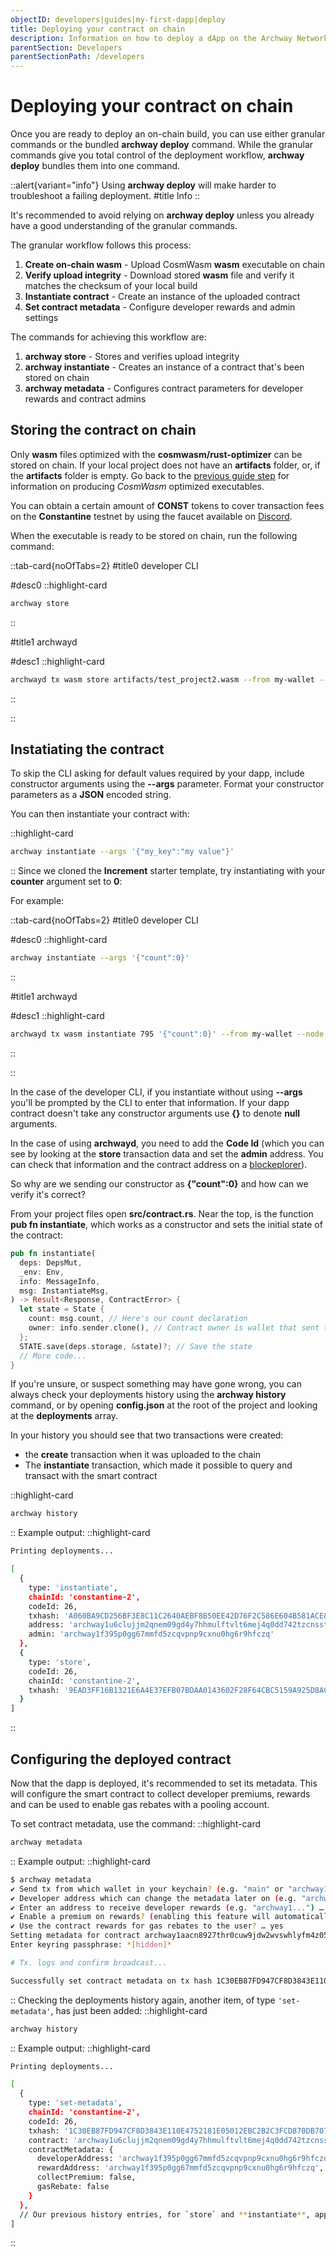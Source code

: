```yaml
---
objectID: developers|guides|my-first-dapp|deploy
title: Deploying your contract on chain
description: Information on how to deploy a dApp on the Archway Network
parentSection: Developers
parentSectionPath: /developers
---
```


# Deploying your contract on chain

Once you are ready to deploy an on-chain build, you can use either granular commands or the bundled **archway deploy** command. While the granular commands give you total control of the deployment workflow, **archway deploy** bundles them into one command.


::alert{variant="info"}
Using **archway deploy** will make harder to troubleshoot a failing deployment.
#title
Info
::

It's recommended to avoid relying on **archway deploy** unless you already have a good understanding of the granular commands.

The granular workflow follows this process:

1. **Create on-chain wasm** - Upload CosmWasm **wasm** executable on chain
2. **Verify upload integrity** - Download stored **wasm** file and verify it matches the checksum of your local build
3. **Instantiate contract** - Create an instance of the uploaded contract
4. **Set contract metadata** - Configure developer rewards and admin settings

The commands for achieving this workflow are:

1. **archway store** - Stores and verifies upload integrity
2. **archway instantiate** - Creates an instance of a contract that's been stored on chain
3. **archway metadata** - Configures contract parameters for developer rewards and contract admins

## Storing the contract on chain

Only **wasm** files optimized with the **cosmwasm/rust-optimizer** can be stored on chain. If your local project does not have an **artifacts** folder, or, if the **artifacts** folder is empty. Go back to the [previous guide step](./2.wasm.md) for information on producing _CosmWasm_ optimized executables.

You can obtain a certain amount of **CONST** tokens to cover transaction fees on the **Constantine** testnet by using the faucet available on <a href="https://discord.gg/archwayhq" target="_blank">Discord</a>.

When the executable is ready to be stored on chain, run the following command:

::tab-card{noOfTabs=2}
#title0
developer CLI

#desc0
::highlight-card

```bash
archway store
```

::

#title1
archwayd

#desc1
::highlight-card

```bash
archwayd tx wasm store artifacts/test_project2.wasm --from my-wallet --node https://rpc.constantine-2.archway.tech:443 --chain-id constantine-2 --gas 5000000 --fees 8000uconst
```

::

::

<!---->
## Instatiating the contract

To skip the CLI asking for default values required by your dapp, include constructor arguments using the **--args** parameter. Format your constructor parameters as a **JSON** encoded string.

You can then instantiate your contract with:

::highlight-card

```bash
archway instantiate --args '{"my_key":"my value"}'
```

::
Since we cloned the **Increment** starter template, try instantiating with your **counter** argument set to **0**:

For example:

::tab-card{noOfTabs=2}
#title0
developer CLI

#desc0
::highlight-card

```bash
archway instantiate --args '{"count":0}'
```

::

#title1
archwayd

#desc1
::highlight-card

```bash
archwayd tx wasm instantiate 795 '{"count":0}' --from my-wallet --node https://rpc.constantine-2.archway.tech:443 --chain-id constantine-2 --gas 5000000 --fees 8000uconst --label testdev --admin archway1c23y29x9fcs4zlfv5tvl4nrq56p6gywq0snrxl
```

::

::

In the case of the developer CLI, if you instantiate without using **--args** you'll be prompted by the CLI to enter that information. If your dapp contract doesn't take any constructor arguments use **{}** to denote **null** arguments.

In the case of using **archwayd**, you need to add the **Code Id** (which you can see by looking at the **store** transaction data and set the **admin** address. You can check that information and the contract address on a [blockeplorer](/resources/blockexplorers)).


So why are we sending our constructor as **{"count":0}** and how can we verify it's correct?

From your project files open **src/contract.rs**. Near the top, is the function **pub fn instantiate**, which works as a constructor and sets the initial state of the contract:

```rust
pub fn instantiate(
  deps: DepsMut,
  _env: Env,
  info: MessageInfo,
  msg: InstantiateMsg,
) -> Result<Response, ContractError> {
  let state = State {
    count: msg.count, // Here's our count declaration
    owner: info.sender.clone(), // Contract owner is wallet that sent tx
  };
  STATE.save(deps.storage, &state)?; // Save the state
  // More code...
}
```

If you're unsure, or suspect something may have gone wrong, you can always check your deployments history using the **archway history** command, or by opening **config.json** at the root of the project and looking at the **deployments** array.

In your history you should see that two transactions were created:

- the **create** transaction when it was uploaded to the chain
- The **instantiate** transaction, which made it possible to query and transact with the smart contract

::highlight-card

```bash
archway history
```

::
Example output:
::highlight-card

```bash
Printing deployments...

[
  {
    type: 'instantiate',
    chainId: 'constantine-2',
    codeId: 26,
    txhash: 'A060BA9CD256BF3E8C11C2640AEBF8B50EE42D76F2C586E604B581ACE834C76B',
    address: 'archway1u6clujjm2qnem09gd4y7hhmulftvlt6mej4q0dd742tzcnsstt2q70lpu6',
    admin: 'archway1f395p0gg67mmfd5zcqvpnp9cxnu0hg6r9hfczq'
  },
  {
    type: 'store',
    codeId: 26,
    chainId: 'constantine-2',
    txhash: '9EAD3FF16B1321E6A4E37EFB07BDAA0143602F28F64CBC5159A925D8ACEB7528'
  }
]
```

::

## Configuring the deployed contract

Now that the dapp is deployed, it's recommended to set its metadata. This will configure the smart contract to collect developer premiums, rewards and can be used to enable gas rebates with a pooling account.

To set contract metadata, use the command:
::highlight-card

```bash
archway metadata
```

::
Example output:
::highlight-card

```bash
$ archway metadata
✔ Send tx from which wallet in your keychain? (e.g. "main" or "archway1...") … docker
✔ Developer address which can change the metadata later on (e.g. "archway1...") … archway1f395p0gg67mmfd5zcqvpnp9cxnu0hg6r9hfczq
✔ Enter an address to receive developer rewards (e.g. "archway1...") … archway1f395p0gg67mmfd5zcqvpnp9cxnu0hg6r9hfczq
✔ Enable a premium on rewards? (enabling this feature will automatically disable gas rebate) … no
✔ Use the contract rewards for gas rebates to the user? … yes
Setting metadata for contract archway1aacn8927thr0cuw9jdw2wvswhlyfm4z05e6uhtr2hqx6wkgq5enszqhhvx on constantine-2...
Enter keyring passphrase: *[hidden]*

# Tx. logs and confirm broadcast...

Successfully set contract metadata on tx hash 1C30EB87FD947CF8D3843E110E4752181E05012EBC2B2C3FCD870DB707EB36F3
```

::
Checking the deployments history again, another item, of type `'set-metadata'`, has just been added:
::highlight-card

```bash
archway history
```

::
Example output:
::highlight-card

```bash
Printing deployments...

[
  {
    type: 'set-metadata',
    chainId: 'constantine-2',
    codeId: 26,
    txhash: '1C30EB87FD947CF8D3843E110E4752181E05012EBC2B2C3FCD870DB707EB36F3',
    contract: 'archway1u6clujjm2qnem09gd4y7hhmulftvlt6mej4q0dd742tzcnsstt2q70lpu6',
    contractMetadata: {
      developerAddress: 'archway1f395p0gg67mmfd5zcqvpnp9cxnu0hg6r9hfczq',
      rewardAddress: 'archway1f395p0gg67mmfd5zcqvpnp9cxnu0hg6r9hfczq',
      collectPremium: false,
      gasRebate: false
    }
  },
  // Our previous history entries, for `store` and **instantiate**, appear below...
]
```

::
